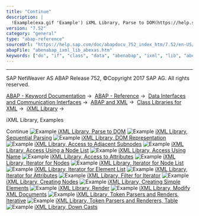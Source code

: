 ```yaml
---
title: "Continue"
description: |
  !Example(exa.gif 'Example') iXML Library, Parse to DOM(https://help.sap.com/doc/abapdocu_752_index_htm/7.52/en-US/abenixml_parsing_abexa.htm) !Example(exa.gif 'Example') iXML Library, Sequential Parsing(https://help.sap.com/doc/abapdocu_752_index_htm/7.52/en-US/abenixml_sequential_parsing_ab
version: "7.52"
category: "general"
type: "abap-reference"
sourceUrl: "https://help.sap.com/doc/abapdocu_752_index_htm/7.52/en-US/abenabap_ixml_lib_abexas.htm"
abapFile: "abenabap_ixml_lib_abexas.htm"
keywords: ["do", "if", "class", "data", "abenabap", "ixml", "lib", "abexas"]
---
```


* * *

SAP NetWeaver AS ABAP Release 752, ©Copyright 2017 SAP AG. All rights reserved.

[ABAP - Keyword Documentation](https://help.sap.com/doc/abapdocu_752_index_htm/7.52/en-US/abenabap.htm) →  [ABAP - Reference](https://help.sap.com/doc/abapdocu_752_index_htm/7.52/en-US/abenabap_reference.htm) →  [Data Interfaces and Communication Interfaces](https://help.sap.com/doc/abapdocu_752_index_htm/7.52/en-US/abenabap_data_communication.htm) →  [ABAP and XML](https://help.sap.com/doc/abapdocu_752_index_htm/7.52/en-US/abenabap_xml.htm) →  [Class Libraries for XML](https://help.sap.com/doc/abapdocu_752_index_htm/7.52/en-US/abenabap_xml_libs.htm) →  [iXML Library](https://help.sap.com/doc/abapdocu_752_index_htm/7.52/en-US/abenabap_ixml_lib.htm) → 

iXML Library, Examples

Continue
![Example](exa.gif "Example") [iXML Library, Parse to DOM](https://help.sap.com/doc/abapdocu_752_index_htm/7.52/en-US/abenixml_parsing_abexa.htm)
![Example](exa.gif "Example") [iXML Library, Sequential Parsing](https://help.sap.com/doc/abapdocu_752_index_htm/7.52/en-US/abenixml_sequential_parsing_abexa.htm)
![Example](exa.gif "Example") [iXML Library, DOM Representation](https://help.sap.com/doc/abapdocu_752_index_htm/7.52/en-US/abenixml_dom_abexa.htm)
![Example](exa.gif "Example") [iXML Library, Access to Adjacent Subnodes](https://help.sap.com/doc/abapdocu_752_index_htm/7.52/en-US/abenixml_child_nodes_abexa.htm)
![Example](exa.gif "Example") [iXML Library, Access Using a Node List](https://help.sap.com/doc/abapdocu_752_index_htm/7.52/en-US/abenixml_node_list_abexa.htm)
![Example](exa.gif "Example") [iXML Library, Access Using Name](https://help.sap.com/doc/abapdocu_752_index_htm/7.52/en-US/abenixml_node_names_abexa.htm)
![Example](exa.gif "Example") [iXML Library, Access to Attributes](https://help.sap.com/doc/abapdocu_752_index_htm/7.52/en-US/abenixml_attributes_abexa.htm)
![Example](exa.gif "Example") [iXML Library, Iterator for Nodes](https://help.sap.com/doc/abapdocu_752_index_htm/7.52/en-US/abenixml_node_iterator_abexa.htm)
![Example](exa.gif "Example") [iXML Library, Iterator for Node List](https://help.sap.com/doc/abapdocu_752_index_htm/7.52/en-US/abenixml_node_list_iterator_abexa.htm)
![Example](exa.gif "Example") [iXML Library, Iterator for Element List](https://help.sap.com/doc/abapdocu_752_index_htm/7.52/en-US/abenixml_name_list_iterator_abexa.htm)
![Example](exa.gif "Example") [iXML Library, Iterator for Attributes](https://help.sap.com/doc/abapdocu_752_index_htm/7.52/en-US/abenixml_attributes_iterator_abexa.htm)
![Example](exa.gif "Example") [iXML Library, Filter for Iterator](https://help.sap.com/doc/abapdocu_752_index_htm/7.52/en-US/abenixml_filter_iterator_abexa.htm)
![Example](exa.gif "Example") [iXML Library, Creating Nodes](https://help.sap.com/doc/abapdocu_752_index_htm/7.52/en-US/abenixml_crea_elem_abexa.htm)
![Example](exa.gif "Example") [iXML Library, Creating Simple Elements](https://help.sap.com/doc/abapdocu_752_index_htm/7.52/en-US/abenixml_crea_simple_elem_abexa.htm)
![Example](exa.gif "Example") [iXML Library, Render](https://help.sap.com/doc/abapdocu_752_index_htm/7.52/en-US/abenixml_render_abexa.htm)
![Example](exa.gif "Example") [iXML Library, Modify XML Documents](https://help.sap.com/doc/abapdocu_752_index_htm/7.52/en-US/abenixml_modify_dom_abexa.htm)
![Example](exa.gif "Example") [iXML Library, Token Parsers and Renders, Iterative](https://help.sap.com/doc/abapdocu_752_index_htm/7.52/en-US/abenixml_parse_render_token_abexa.htm)
![Example](exa.gif "Example") [iXML Library, Token Parsers and Renderers, Table](https://help.sap.com/doc/abapdocu_752_index_htm/7.52/en-US/abenixml_parse_render_tk_tab_abexa.htm)
![Example](exa.gif "Example") [iXML Library, Down Casts](https://help.sap.com/doc/abapdocu_752_index_htm/7.52/en-US/abenixml_casting_abexa.htm)